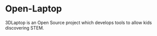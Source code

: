# Open-Laptop
3DLaptop is an Open Source project which develops tools to allow kids discovering STEM.
